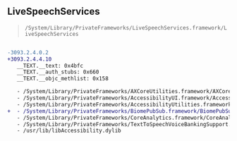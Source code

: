 ## LiveSpeechServices

> `/System/Library/PrivateFrameworks/LiveSpeechServices.framework/LiveSpeechServices`

```diff

-3093.2.4.0.2
+3093.2.4.4.10
   __TEXT.__text: 0x4bfc
   __TEXT.__auth_stubs: 0x660
   __TEXT.__objc_methlist: 0x158

   - /System/Library/PrivateFrameworks/AXCoreUtilities.framework/AXCoreUtilities
   - /System/Library/PrivateFrameworks/AccessibilityUI.framework/AccessibilityUI
   - /System/Library/PrivateFrameworks/AccessibilityUtilities.framework/AccessibilityUtilities
+  - /System/Library/PrivateFrameworks/BiomePubSub.framework/BiomePubSub
   - /System/Library/PrivateFrameworks/CoreAnalytics.framework/CoreAnalytics
   - /System/Library/PrivateFrameworks/TextToSpeechVoiceBankingSupport.framework/TextToSpeechVoiceBankingSupport
   - /usr/lib/libAccessibility.dylib

```
